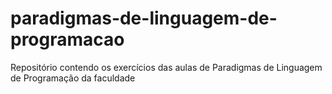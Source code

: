 # paradigmas-de-linguagem-de-programacao
Repositório contendo os exercícios das aulas de Paradigmas de Linguagem de Programação da faculdade
